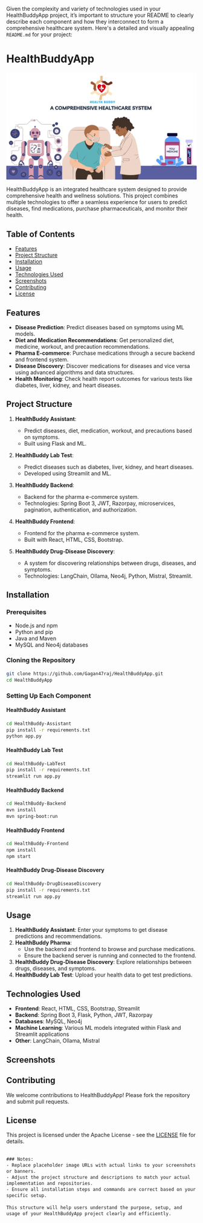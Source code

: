 Given the complexity and variety of technologies used in your HealthBuddyApp project, it’s important to structure your README to clearly describe each component and how they interconnect to form a comprehensive healthcare system. Here's a detailed and visually appealing `README.md` for your project:


# HealthBuddyApp

![HealthBuddyApp](https://github.com/Gagan47raj/HealthBuddyApp/blob/master/4.jpg)

HealthBuddyApp is an integrated healthcare system designed to provide comprehensive health and wellness solutions. This project combines multiple technologies to offer a seamless experience for users to predict diseases, find medications, purchase pharmaceuticals, and monitor their health.

## Table of Contents

- [Features](#features)
- [Project Structure](#project-structure)
- [Installation](#installation)
- [Usage](#usage)
- [Technologies Used](#technologies-used)
- [Screenshots](#screenshots)
- [Contributing](#contributing)
- [License](#license)

## Features

- **Disease Prediction**: Predict diseases based on symptoms using ML models.
- **Diet and Medication Recommendations**: Get personalized diet, medicine, workout, and precaution recommendations.
- **Pharma E-commerce**: Purchase medications through a secure backend and frontend system.
- **Disease Discovery**: Discover medications for diseases and vice versa using advanced algorithms and data structures.
- **Health Monitoring**: Check health report outcomes for various tests like diabetes, liver, kidney, and heart diseases.

## Project Structure

1. **HealthBuddy Assistant**: 
   - Predict diseases, diet, medication, workout, and precautions based on symptoms.
   - Built using Flask and ML.

2. **HealthBuddy Lab Test**: 
   - Predict diseases such as diabetes, liver, kidney, and heart diseases.
   - Developed using Streamlit and ML.

3. **HealthBuddy Backend**: 
   - Backend for the pharma e-commerce system.
   - Technologies: Spring Boot 3, JWT, Razorpay, microservices, pagination, authentication, and authorization.

4. **HealthBuddy Frontend**: 
   - Frontend for the pharma e-commerce system.
   - Built with React, HTML, CSS, Bootstrap.

5. **HealthBuddy Drug-Disease Discovery**: 
   - A system for discovering relationships between drugs, diseases, and symptoms.
   - Technologies: LangChain, Ollama, Neo4j, Python, Mistral, Streamlit.

## Installation

### Prerequisites
- Node.js and npm
- Python and pip
- Java and Maven
- MySQL and Neo4j databases

### Cloning the Repository

```sh
git clone https://github.com/Gagan47raj/HealthBuddyApp.git
cd HealthBuddyApp
```

### Setting Up Each Component

#### HealthBuddy Assistant

```sh
cd HealthBuddy-Assistant
pip install -r requirements.txt
python app.py
```

#### HealthBuddy Lab Test

```sh
cd HealthBuddy-LabTest
pip install -r requirements.txt
streamlit run app.py
```

#### HealthBuddy Backend

```sh
cd HealthBuddy-Backend
mvn install
mvn spring-boot:run
```

#### HealthBuddy Frontend

```sh
cd HealthBuddy-Frontend
npm install
npm start
```

#### HealthBuddy Drug-Disease Discovery

```sh
cd HealthBuddy-DrugDiseaseDiscovery
pip install -r requirements.txt
streamlit run app.py
```

## Usage

1. **HealthBuddy Assistant**: Enter your symptoms to get disease predictions and recommendations.
2. **HealthBuddy Pharma**:
   - Use the backend and frontend to browse and purchase medications.
   - Ensure the backend server is running and connected to the frontend.
3. **HealthBuddy Drug-Disease Discovery**: Explore relationships between drugs, diseases, and symptoms.
4. **HealthBuddy Lab Test**: Upload your health data to get test predictions.

## Technologies Used

- **Frontend**: React, HTML, CSS, Bootstrap, Streamlit
- **Backend**: Spring Boot 3, Flask, Python, JWT, Razorpay
- **Databases**: MySQL, Neo4j
- **Machine Learning**: Various ML models integrated within Flask and Streamlit applications
- **Other**: LangChain, Ollama, Mistral

## Screenshots


## Contributing

We welcome contributions to HealthBuddyApp! Please fork the repository and submit pull requests.

## License

This project is licensed under the Apache License - see the [LICENSE](LICENSE) file for details.
```

### Notes:
- Replace placeholder image URLs with actual links to your screenshots or banners.
- Adjust the project structure and descriptions to match your actual implementation and repositories.
- Ensure all installation steps and commands are correct based on your specific setup.

This structure will help users understand the purpose, setup, and usage of your HealthBuddyApp project clearly and efficiently.
